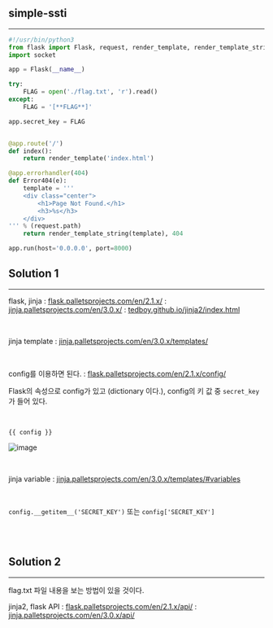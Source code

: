 ## simple-ssti
---

```python
#!/usr/bin/python3
from flask import Flask, request, render_template, render_template_string, make_response, redirect, url_for
import socket

app = Flask(__name__)

try:
    FLAG = open('./flag.txt', 'r').read()
except:
    FLAG = '[**FLAG**]'

app.secret_key = FLAG


@app.route('/')
def index():
    return render_template('index.html')

@app.errorhandler(404)
def Error404(e):
    template = '''
    <div class="center">
        <h1>Page Not Found.</h1>
        <h3>%s</h3>
    </div>
''' % (request.path)
    return render_template_string(template), 404

app.run(host='0.0.0.0', port=8000)
```

## Solution 1
---

flask, jinja
: <a href="https://flask.palletsprojects.com/en/2.1.x/" target="_blank">flask.palletsprojects.com/en/2.1.x/</a>
: <a href="https://jinja.palletsprojects.com/en/3.0.x/" target="_blank">jinja.palletsprojects.com/en/3.0.x/</a>
: <a href="https://tedboy.github.io/jinja2/index.html" target="_blank">tedboy.github.io/jinja2/index.html</a>

<br>

jinja template
: <a href="https://jinja.palletsprojects.com/en/3.0.x/templates/" target="_blank">jinja.palletsprojects.com/en/3.0.x/templates/</a>

<br>

config를 이용하면 된다.
: <a href="https://flask.palletsprojects.com/en/2.1.x/config/" target="_blank">flask.palletsprojects.com/en/2.1.x/config/</a>

Flask의 속성으로 config가 있고 (dictionary 이다.), config의 키 값 중 ```secret_key```가 들어 있다.

<br>

```{{ config }}```

![image](https://user-images.githubusercontent.com/52172169/169646050-b3214099-3ed0-41f6-8955-23442d93b592.png)

<br>

jinja variable
: <a href="https://jinja.palletsprojects.com/en/3.0.x/templates/#variables" target="_blank">jinja.palletsprojects.com/en/3.0.x/templates/#variables</a>

<br>

```config.__getitem__('SECRET_KEY')``` 또는 ```config['SECRET_KEY']```

<br><br>

## Solution 2
---

flag.txt 파일 내용을 보는 방법이 있을 것이다.

jinja2, flask API
: <a href="https://flask.palletsprojects.com/en/2.1.x/api/" target="_blank">flask.palletsprojects.com/en/2.1.x/api/</a>
: <a href="https://jinja.palletsprojects.com/en/3.0.x/api/" target="_blank">jinja.palletsprojects.com/en/3.0.x/api/</a>

